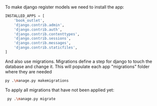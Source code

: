 To make django register models we need to install the app:
```python
INSTALLED_APPS = [
    'book_outlet',
    'django.contrib.admin',
    'django.contrib.auth',
    'django.contrib.contenttypes',
    'django.contrib.sessions',
    'django.contrib.messages',
    'django.contrib.staticfiles',
]
```

And also use migrations. Migrations define a step for django to touch the database and change it.
This will populate each app "migrations" folder where they are needed
```bash
py .\manage.py makemigrations
```

To apply all migrations that have not been applied yet:
```bash
 py .\manage.py migrate
```
